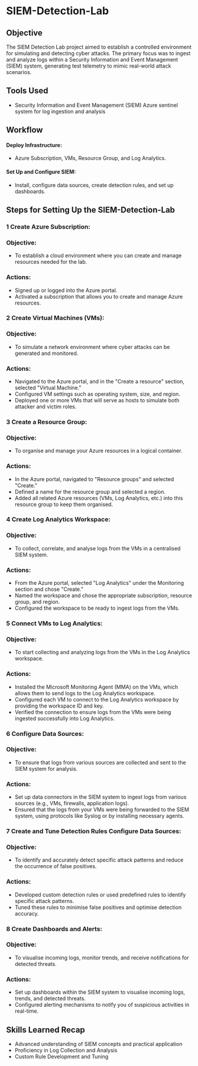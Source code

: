 # SIEM-Detection-Lab

## Objective

The SIEM Detection Lab project aimed to establish a controlled environment for simulating and detecting cyber attacks. The primary focus was to ingest and analyze logs within a Security Information and Event Management (SIEM) system, generating test telemetry to mimic real-world attack scenarios.

## Tools Used

<ul>
  <li>Security Information and Event Management (SIEM) Azure sentinel system for log ingestion and analysis</li>
  </ul>

## Workflow

#### Deploy Infrastructure:
<ul>
<li>Azure Subscription, VMs, Resource Group, and Log Analytics.</li>
</ul>

#### Set Up and Configure SIEM:

<ul>
<li>Install, configure data sources, create detection rules, and set up dashboards.</li>
</ul>

## Steps for Setting Up the SIEM-Detection-Lab

### 1 Create Azure Subscription:
### Objective: 
<ul>
 <li>To establish a cloud environment where you can create and manage resources needed for the lab. </li>
</ul>

### Actions:
<ul> 
<li>Signed up or logged into the Azure portal. </li>
<li>Activated a subscription that allows you to create and manage Azure resources.</li>
</ul>

### 2 Create Virtual Machines (VMs):
### Objective:
<ul> 
<li> To simulate a network environment where cyber attacks can be generated and monitored.</li>
</ul>
  
### Actions:
<ul>
<li>Navigated to the Azure portal, and in the "Create a resource" section, selected "Virtual Machine."</li>
<li>Configured VM settings such as operating system, size, and region.</li>
<li>Deployed one or more VMs that will serve as hosts to simulate both attacker and victim roles.</li>
 </ul>

### 3 Create a Resource Group:
### Objective:
 <ul>
<li>To organise and manage your Azure resources in a logical container.</li>
</ul>

### Actions:
<ul>
<li>In the Azure portal, navigated to "Resource groups" and selected "Create." </li>
<li>Defined a name for the resource group and selected a region. </li>
<li>Added all related Azure resources (VMs, Log Analytics, etc.) into this resource group to keep them organised. </li>
</ul>

### 4 Create Log Analytics Workspace:

### Objective: 

<ul> 
<li>To collect, correlate, and analyse logs from the VMs in a centralised SIEM system.</li>
</ul>

### Actions:
<ul>
<li>From the Azure portal, selected "Log Analytics" under the Monitoring section and chose "Create."</li>
<li>Named the workspace and chose the appropriate subscription, resource group, and region.</li>
<li>Configured the workspace to be ready to ingest logs from the VMs.</li>
</ul>

### 5 Connect VMs to Log Analytics:

### Objective:
<ul> 
<li>To start collecting and analyzing logs from the VMs in the Log Analytics workspace.</li>
</ul>

### Actions:
<ul> 
<li> Installed the Microsoft Monitoring Agent (MMA) on the VMs, which allows them to send logs to the Log Analytics workspace.</li>
<li> Configured each VM to connect to the Log Analytics workspace by providing the workspace ID and key.</li>
<li> Verified the connection to ensure logs from the VMs were being ingested successfully into Log Analytics. </li>
</ul> 

### 6 Configure Data Sources:

### Objective:
<ul> 
<li>To ensure that logs from various sources are collected and sent to the SIEM system for analysis.</li>
</ul>

### Actions:
<ul> 
<li> Set up data connectors in the SIEM system to ingest logs from various sources (e.g., VMs, firewalls, application logs).</li>
<li> Ensured that the logs from your VMs were being forwarded to the SIEM system, using protocols like Syslog or by installing necessary agents.</li>
</ul> 

### 7 Create and Tune Detection Rules Configure Data Sources:

### Objective:
<ul> 
<li> To identify and accurately detect specific attack patterns and reduce the occurrence of false positives. </li>
</ul>

### Actions:
<ul> 
<li> Developed custom detection rules or used predefined rules to identify specific attack patterns.</li>
<li> Tuned these rules to minimise false positives and optimise detection accuracy.</li>
</ul> 

### 8 Create Dashboards and Alerts:

### Objective:
<ul> 
<li> To visualise incoming logs, monitor trends, and receive notifications for detected threats. </li>
</ul>

### Actions:
<ul> 
<li> Set up dashboards within the SIEM system to visualise incoming logs, trends, and detected threats.</li>
<li> Configured alerting mechanisms to notify you of suspicious activities in real-time.</li>
</ul> 


## Skills Learned Recap

<ul>
  <li>Advanced understanding of SIEM concepts and practical application</li>
  <li> Proficiency in Log Collection and Analysis</li>
  <li>Custom Rule Development and Tuning</li>
</ul>

